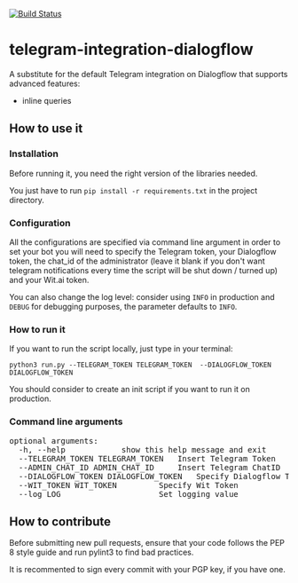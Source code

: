 [![Build Status](https://travis-ci.org/Davide95/telegram-integration-dialogflow.svg?branch=master)](https://travis-ci.org/Davide95/telegram-integration-dialogflow)

# telegram-integration-dialogflow
A substitute for the default Telegram integration on Dialogflow that supports advanced features:
* inline queries

## How to use it
### Installation
Before running it, you need the right version of the libraries needed.

You just have to run `pip install -r requirements.txt` in the project directory.

### Configuration
All the configurations are specified via command line argument in order to set your bot you will need to specify the Telegram token, your Dialogflow token, the chat_id of the administrator (leave it blank if you don't want telegram notifications every time the script will be shut down / turned up) and your Wit.ai token.

You can also change the log level: consider using `INFO` in production and `DEBUG` for debugging purposes, the parameter defaults to `INFO`.

### How to run it
If you want to run the script locally, just type in your terminal:

 `python3 run.py --TELEGRAM_TOKEN TELEGRAM_TOKEN  --DIALOGFLOW_TOKEN DIALOGFLOW_TOKEN` 

You should consider to create an init script if you want to run it on production.

### Command line arguments

<pre>optional arguments:
  -h, --help            show this help message and exit
  --TELEGRAM_TOKEN TELEGRAM_TOKEN	Insert Telegram Token
  --ADMIN_CHAT_ID ADMIN_CHAT_ID		Insert Telegram ChatID
  --DIALOGFLOW_TOKEN DIALOGFLOW_TOKEN	Specify Dialogflow Token
  --WIT_TOKEN WIT_TOKEN			Specify Wit Token
  --log LOG             		Set logging value
</pre> 

## How to contribute
Before submitting new pull requests, ensure that your code follows the PEP 8 style guide and run pylint3 to find bad practices.

It is recommented to sign every commit with your PGP key, if you have one.

